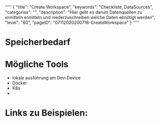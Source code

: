 '''''
{
"title": "Create Workspace",
"keywords": "Checkliste, DataSources",
"categories": "",
"description": "Hier geht es darum Datenquellen zu ermitteln  ermitteln und niederzuschreiben welche Daten ebnötigt werden",
"level": "60",
"pageID": "07112020200718-CreateWorkspace"
}
'''''

<h1>Speicherbedarf</h1>


# Mögliche Tools
- lokale ausführung am Dev-Device
- Docker
- K8s
- 

# Links zu Beispielen: